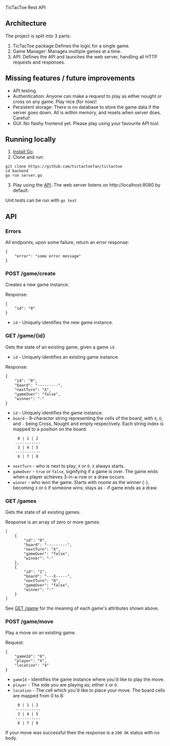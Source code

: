 TicTacToe Rest API

## Architecture

The project is split into 3 parts:

1. TicTacToe package Defines the logic for a single game.
2. Game Manager: Manages multiple games at a time.
3. API: Defines the API and launches the web server, handling all HTTP requests and responses.

## Missing features / future improvements

- API testing.
- Authentication: Anyone can make a request to play as either nought or cross on any game. Play nice (for now)!
- Persistent storage: There is no database to store the game data if the server goes down. All is within memory, and resets when server does. Careful!
- GUI: No flashy frontend yet. Please play using your favourite API tool.

## Running locally

1. [Install Go](https://golang.org/doc/install).
2. Clone and run:
```
git clone https://github.com/tictactoefan/tictactoe
cd backend
go run server.go
```
3. Play using the [API](#API). The web server listens on http://localhost:8080 by default.

Unit tests can be run with `go test`

## API

### Errors

All endpoints, upon some failure, return an error response:

```
{
    "error": "some error message"
}
```

### POST /game/create

Creates a new game instance.

Response:

```
{
    "id": "0"
}
```

- `id` - Uniquely identifies the new game instance.

### GET /game/{id}

Gets the state of an existing game, given a game `id`.


- `id` - Uniquely identifies an existing game instance.

Response:

```
{
    "id": "0",
    "board": "---------",
    "nextTurn": "X",
    "gameOver": "false",
    "winner": "-"
}
```

- `id` - Uniquely identifies the game instance.
- `board` - 9-character string representing the cells of the board, with `X`, `O`, and `-` being Cross, Nought and empty respectively. Each string index is mapped to a position on the board:
    ```
      0 | 1 | 2
     -----------
      3 | 4 | 5
     -----------
      6 | 7 | 8
    ```
- `nextTurn` - who is next to play; `X` or `O`. `X` always starts.
- `gameOver` - `true` or `false`, signifying if a game is over. The game ends when a player achieves 3-in-a-row or a draw occurs.
- `winner` - who won the game. Starts with noone as the winner (`-`), becoming `X` or `O` if someone wins; stays as `-` if game ends as a draw.

### GET /games

Gets the state of all existing games.

Response is an array of zero or more games:

```
[
    {
        "id": "0",
        "board": "---------",
        "nextTurn": "X",
        "gameOver": "false",
        "winner": "-"
    },
    {
        "id": "1",
        "board": "---X-----",
        "nextTurn": "O",
        "gameOver": "false",
        "winner": "-"
    }
]
```

See [GET /game](#GET-/games) for the meaning of each game's attributes shown above.

### POST /game/move

Play a move on an existing game.

Request:

```
{
    "gameId": "0",
    "player": "X",
    "location": "4"
}
```

- `gameId` - Identifies the game instance where you'd like to play the move.
- `player` - The side you are playing as; either `X` or `O`.
- `location` - The cell which you'd like to place your move. The board cells are mapped from 0 to 8:
    ```
      0 | 1 | 2
     -----------
      3 | 4 | 5
     -----------
      6 | 7 | 8
    ```

If your move was successful then the response is a `200 OK` status with no body.
